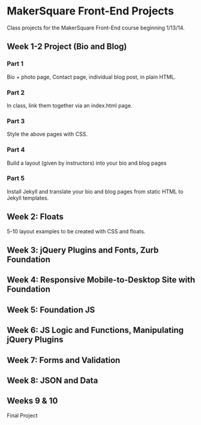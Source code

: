 MakerSquare Front-End Projects
=================

Class projects for the MakerSquare Front-End course beginning 1/13/14.

## Week 1-2 Project (Bio and Blog)
### Part 1
Bio + photo page, Contact page, individual blog post, in plain HTML.
### Part 2
In class, link them together via an index.html page.
### Part 3
Style the above pages with CSS.
### Part 4
Build a layout (given by instructors) into your bio and blog pages
### Part 5
Install Jekyll and translate your bio and blog pages from static HTML to Jekyll templates.

## Week 2: Floats
5-10 layout examples to be created with CSS and floats.

## Week 3: jQuery Plugins and Fonts, Zurb Foundation

## Week 4: Responsive Mobile-to-Desktop Site with Foundation

## Week 5: Foundation JS

## Week 6: JS Logic and Functions, Manipulating jQuery Plugins

## Week 7: Forms and Validation

## Week 8: JSON and Data

## Weeks 9 & 10
Final Project
